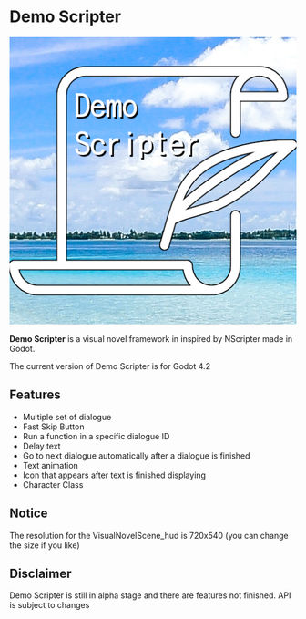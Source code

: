 # Demo Scripter
![demoscripter logo](./docs/DemoScripter_logo.png "DemoScripter Logo")

**Demo Scripter** is a visual novel framework in inspired by NScripter made in Godot.

The current version of Demo Scripter is for Godot 4.2

## Features

* Multiple set of dialogue
* Fast Skip Button
* Run a function in a specific dialogue ID
* Delay text
* Go to next dialogue automatically after a dialogue is finished
* Text animation
* Icon that appears after text is finished displaying
* Character Class

## Notice

The resolution for the VisualNovelScene_hud is 720x540 (you can change the size if you like)

## Disclaimer

Demo Scripter is still in alpha stage and there are features not finished.
API is subject to changes
